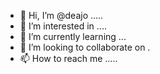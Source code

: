 - 👋 Hi, I’m @deajo .....
- 👀 I’m interested in ....
- 🌱 I’m currently learning ...
- 💞️ I’m looking to collaborate on .
- 📫 How to reach me .....

<!---
deajo/deajo is a ✨ special ✨ repository because its `README.md` (this file) appears on your GitHub profile.
You can click the Preview link to take a look at your changes.
--->
